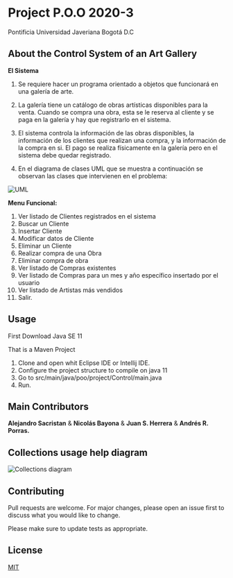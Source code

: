 # Project P.O.O 2020-3

Pontificia Universidad Javeriana Bogotá D.C 

## About the Control System of an Art Gallery
**El Sistema**

1. Se requiere hacer un programa orientado a objetos que funcionará en una galería de arte.

2. La galería tiene un catálogo de obras artísticas disponibles para la venta. Cuando se compra una obra, esta se le reserva
al cliente y se paga en la galería y hay que registrarlo en el sistema.

3. El sistema controla la información de las obras disponibles, la información de los clientes que realizan una compra, y
la información de la compra en si. El pago se realiza físicamente en la galería pero en el sistema debe quedar
registrado.

4. En el diagrama de clases UML que se muestra a continuación se observan las clases que intervienen en el problema:

 ![UML](https://i.ibb.co/4NFhFCJ/image.png)

**Menu Funcional:**

1. Ver listado de Clientes registrados en el sistema
2. Buscar un Cliente
3. Insertar Cliente
4. Modificar datos de Cliente
5. Eliminar un Cliente
6. Realizar compra de una Obra
7. Eliminar compra de obra
8. Ver listado de Compras existentes
9. Ver listado de Compras para un mes y año específico insertado por el usuario
10. Ver listado de Artistas más vendidos
11. Salir.

## Usage
First Download Java SE 11 

That is a Maven Project
1. Clone and open whit Eclipse IDE or Intellij IDE.
2. Configure the project structure to compile on java 11
3. Go to src/main/java/poo/project/Control/main.java
4. Run.

## Main Contributors
**Alejandro Sacristan** &  **Nicolás Bayona**  & **Juan S. Herrera** &  **Andrés R. Porras.**

## Collections usage help diagram
![Collections diagram](https://images-wixmp-ed30a86b8c4ca887773594c2.wixmp.com/f/124a207f-4709-47e9-aa32-511436742e64/de4s4vn-9a387b9c-9d93-406b-8755-14abf89a0881.png/v1/fill/w_1280,h_1502,q_80,strp/1_by_beautypie526_de4s4vn-fullview.jpg?token=eyJ0eXAiOiJKV1QiLCJhbGciOiJIUzI1NiJ9.eyJzdWIiOiJ1cm46YXBwOiIsImlzcyI6InVybjphcHA6Iiwib2JqIjpbW3siaGVpZ2h0IjoiPD0xNTAyIiwicGF0aCI6IlwvZlwvMTI0YTIwN2YtNDcwOS00N2U5LWFhMzItNTExNDM2NzQyZTY0XC9kZTRzNHZuLTlhMzg3YjljLTlkOTMtNDA2Yi04NzU1LTE0YWJmODlhMDg4MS5wbmciLCJ3aWR0aCI6Ijw9MTI4MCJ9XV0sImF1ZCI6WyJ1cm46c2VydmljZTppbWFnZS5vcGVyYXRpb25zIl19.-AhUCOQufH95uFO15qNxydlY2s-gtxjvFLj-22DljUs)
## Contributing
Pull requests are welcome. For major changes, please open an issue first to discuss what you would like to change.

Please make sure to update tests as appropriate.

## License
[MIT](https://choosealicense.com/licenses/mit/)

